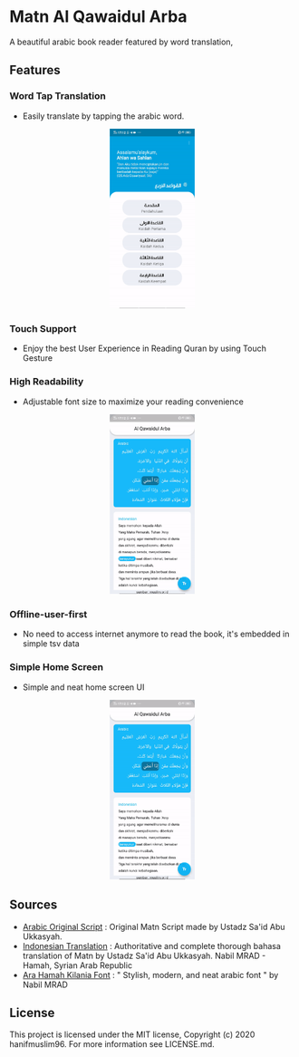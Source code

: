 

# Matn Al Qawaidul Arba 

A beautiful arabic book reader featured by word translation, 

## Features

### Word Tap Translation 
- Easily translate by tapping the arabic word.
<div style="text-align:center"><img src="all.gif" alt="drawing" width="150"/></div>

### Touch Support
- Enjoy the best User Experience in Reading Quran by using Touch Gesture
### High Readability
- Adjustable font size to maximize your reading convenience
<div style="text-align:center"><img src="font_size.gif" alt="drawing" width="150"/></div>

### Offline-user-first
- No need to access internet anymore to read the book, it's embedded in simple tsv data

### Simple Home Screen
- Simple and neat home screen UI
<div style="text-align:center"><img src="back_screen.gif" alt="drawing" width="150"/></div>


## Sources
- [Arabic Original Script](https://muslim.or.id/26784-matan-terjemah-al-qowaidul-arba.html) : Original Matn Script made by Ustadz Sa'id Abu Ukkasyah.
- [Indonesian Translation](https://muslim.or.id/26784-matan-terjemah-al-qowaidul-arba.html) : Authoritative and complete thorough bahasa translation of Matn by Ustadz Sa'id Abu Ukkasyah.
Nabil MRAD - Hamah, Syrian Arab Republic
- [Ara Hamah Kilania Font](https://arbfonts.com/ara-hamah-kilania-font-download.html) : " Stylish, modern, and neat arabic font " by Nabil MRAD

## License
This project is licensed under the MIT license, Copyright (c) 2020 hanifmuslim96. For more information see LICENSE.md.
